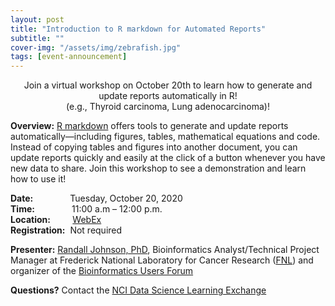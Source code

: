 ```yaml
---
layout: post
title: "Introduction to R markdown for Automated Reports"
subtitle: ""
cover-img: "/assets/img/zebrafish.jpg"
tags: [event-announcement]
---
```


<center>Join a virtual workshop on October 20th to learn how to generate and update reports automatically in R!</center>  
<center>(e.g., Thyroid carcinoma, Lung adenocarcinoma)!</center>  

**Overview:** [R markdown](https://rmarkdown.rstudio.com/) offers tools to generate and update reports automatically—including figures, tables, mathematical equations and code. 
Instead of copying tables and figures into another document, you can update reports quickly and easily at the click of a button whenever you have new data to share. 
Join this workshop to see a demonstration and learn how to use it!

**Date:** &nbsp;&nbsp;&nbsp;&nbsp;&nbsp;&nbsp;&nbsp;&nbsp;&nbsp;&nbsp;&nbsp;&nbsp;&nbsp;&nbsp;Tuesday, October 20, 2020  
**Time:** &nbsp;&nbsp;&nbsp;&nbsp;&nbsp;&nbsp;&nbsp;&nbsp;&nbsp;&nbsp;&nbsp;&nbsp;&nbsp;&nbsp;11:00 a.m – 12:00 p.m.  
**Location:**&nbsp;&nbsp;&nbsp;&nbsp;&nbsp;&nbsp;&nbsp;&nbsp;&nbsp;[WebEx](https://cbiit.webex.com/mw3300/mywebex/default.do?nomenu=true&siteurl=cbiit&service=6&rnd=0.17742582214675995&main_url=https%3A%2F%2Fcbiit.webex.com%2Fec3300%2Feventcenter%2Fevent%2FeventAction.do%3FtheAction%3Ddetail%26%26%26EMK%3D4832534b000000044f4107121496cd4e7e1c196e07ddc862de2f77494fb4ffefabc9085fa17449f1%26siteurl%3Dcbiit%26confViewID%3D174547952585416809%26encryptTicket%3DSDJTSwAAAARTO0UOFbSg6_WzVBfaEeERki_Wgxnp1JXFHk4k98e6cw2%26)     
**Registration:**&nbsp;&nbsp;Not required

**Presenter:** [Randall Johnson, PhD](https://www.linkedin.com/in/randall-johnson-77ba3a1b/), Bioinformatics Analyst/Technical Project Manager at Frederick National Laboratory for Cancer Research ([FNL](https://frederick.cancer.gov/)) and organizer of the [Bioinformatics Users Forum](https://github.com/Bioinformatics-User-Forum) 

**Questions?** Contact the [NCI Data Science Learning Exchange](mailto:NCIDataScienceLearningExchange@mail.nih.gov)
